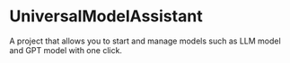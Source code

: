 # UniversalModelAssistant
A project that allows you to start and manage models such as LLM model and GPT model with one click.
